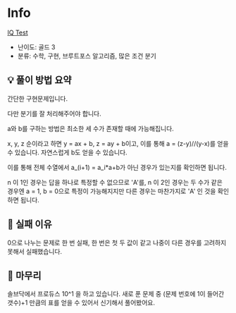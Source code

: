 # Info
[IQ Test](https://boj.kr/1111)

- 난이도: 골드 3
- 분류: 수학, 구현, 브루트포스 알고리즘, 많은 조건 분기

## 💡 풀이 방법 요약

간단한 구현문제입니다.

다만 분기를 잘 처리해주어야 합니다.

a와 b를 구하는 방법은 최소한 세 수가 존재할 때에 가능해집니다.

x, y, z 순이라고 하면 y = ax + b, z = ay + b이고, 이를 통해 a = (z-y)//(y-x)를 얻을 수 있습니다. 자연스럽게 b도 얻을 수 있습니다.

이를 통해 전체 수열에서 a_(i+1) = a_i*a+b가 아닌 경우가 있는지를 확인하면 됩니다.

n 이 1인 경우는 답을 하나로 특정할 수 없으므로 'A'를, n 이 2인 경우는 두 수가 같은 경우엔 a = 1, b = 0으로 특정이 가능해지지만 다른 경우는 마찬가지로 'A' 인 것을 확인하면 됩니다.

## 👀 실패 이유

0으로 나누는 문제로 한 번 실패, 한 번은 첫 두 값이 같고 나중이 다른 경우를 고려하지 못해서 실패했습니다.

## 🙂 마무리

솔브닥에서 프로듀스 10^1 을 하고 있습니다. 새로 푼 문제 중 (문제 번호에 1이 들어간 갯수)+1 만큼의 표를 얻을 수 있어서 신기해서 풀어봤어요.
